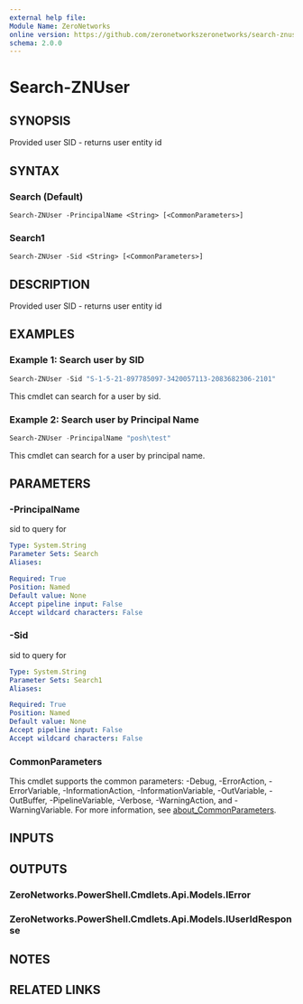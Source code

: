 ```yaml
---
external help file:
Module Name: ZeroNetworks
online version: https://github.com/zeronetworkszeronetworks/search-znuser
schema: 2.0.0
---
```


# Search-ZNUser

## SYNOPSIS
Provided user SID - returns user entity id

## SYNTAX

### Search (Default)
```
Search-ZNUser -PrincipalName <String> [<CommonParameters>]
```

### Search1
```
Search-ZNUser -Sid <String> [<CommonParameters>]
```

## DESCRIPTION
Provided user SID - returns user entity id

## EXAMPLES

### Example 1: Search user by SID
```powershell
Search-ZNUser -Sid "S-1-5-21-897785097-3420057113-2083682306-2101"
```

This cmdlet can search for a user by sid.

### Example 2: Search user by Principal Name
```powershell
Search-ZNUser -PrincipalName "posh\test"
```

This cmdlet can search for a user by principal name.

## PARAMETERS

### -PrincipalName
sid to query for

```yaml
Type: System.String
Parameter Sets: Search
Aliases:

Required: True
Position: Named
Default value: None
Accept pipeline input: False
Accept wildcard characters: False
```

### -Sid
sid to query for

```yaml
Type: System.String
Parameter Sets: Search1
Aliases:

Required: True
Position: Named
Default value: None
Accept pipeline input: False
Accept wildcard characters: False
```

### CommonParameters
This cmdlet supports the common parameters: -Debug, -ErrorAction, -ErrorVariable, -InformationAction, -InformationVariable, -OutVariable, -OutBuffer, -PipelineVariable, -Verbose, -WarningAction, and -WarningVariable. For more information, see [about_CommonParameters](http://go.microsoft.com/fwlink/?LinkID=113216).

## INPUTS

## OUTPUTS

### ZeroNetworks.PowerShell.Cmdlets.Api.Models.IError

### ZeroNetworks.PowerShell.Cmdlets.Api.Models.IUserIdResponse

## NOTES

## RELATED LINKS

